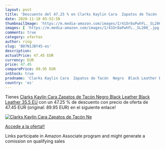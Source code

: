 ```yaml
---
layout: post
title: 'Descuento del 47.25 % en Clarks Kaylin Cara  Zapatos de Tacón  Ne'
date: 2020-11-10 05:52:58
thumbnailImage: 'https://m.media-amazon.com/images/I/41Or8aPwhFL._SL200_.jpg'
images: [ 'https://m.media-amazon.com/images/I/41Or8aPwhFL._SL200_.jpg' ]
comments: true
category: ofertas
author: ring
slug: 'B07N1JBY45-es'
description:
actualPrice: 47.45 EUR
currency: EUR
price: 47.45
comparePrice: 89.95 EUR
inStock: true
prodname: 'Clarks Kaylin Cara  Zapatos de Tacón  Negro  Black Leather Black Leather   35.5 EU'
country: 'es'
---
```


Tienes [Clarks Kaylin Cara  Zapatos de Tacón  Negro  Black Leather Black Leather   35.5 EU](https://www.amazon.es/dp/B07N1JBY45/?tag=tolees-21) con un 47.25 % de descuento con precio de oferta de 47.45 EUR (original: 89.95 EUR) en el siguiente enlace!

[![Clarks Kaylin Cara  Zapatos de Tacón  Ne](https://m.media-amazon.com/images/I/41Or8aPwhFL._SL200_.jpg)](https://www.amazon.es/dp/B07N1JBY45/?tag=tolees-21)

[Accede a la oferta!!](https://www.amazon.es/dp/B07N1JBY45/?tag=tolees-21)

Links participate in Amazon Associate program and might generate a comission on qualifying sales



